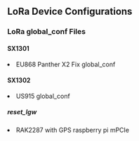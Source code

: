 <h2> LoRa Device Configurations</h2>
<h3>LoRa global_conf Files</h3>
<h4>SX1301</h4>
<li>EU868 Panther X2 Fix global_conf</li>
<h4>SX1302</h4>
<li>US915 global_conf</li>
<h5>reset_lgw</h5>
<li>RAK2287 with GPS raspberry pi mPCIe</li>
